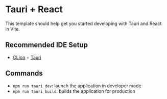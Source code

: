 # Tauri + React

This template should help get you started developing with Tauri and React in Vite.

## Recommended IDE Setup

- [CLion]([https://www.jetbrains.com/clion/download/]) + [Tauri](https://plugins.jetbrains.com/plugin/21659-tauri/versions/stable)

## Commands

- `npm run tauri dev`: launch the application in developer mode
- `npm run tauri build`: builds the application for production
